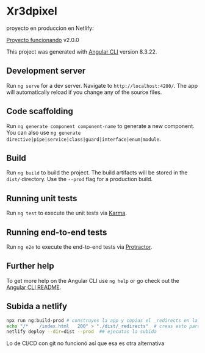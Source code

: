 # Xr3dpixel

proyecto en produccion en Netlify:

[Proyecto funcionando](https://xr3dpixel.netlify.app/#/inicio) v2.0.0

This project was generated with [Angular CLI](https://github.com/angular/angular-cli) version 8.3.22.

## Development server

Run `ng serve` for a dev server. Navigate to `http://localhost:4200/`. The app will automatically reload if you change any of the source files.

## Code scaffolding

Run `ng generate component component-name` to generate a new component. You can also use `ng generate directive|pipe|service|class|guard|interface|enum|module`.

## Build

Run `ng build` to build the project. The build artifacts will be stored in the `dist/` directory. Use the `--prod` flag for a production build.

## Running unit tests

Run `ng test` to execute the unit tests via [Karma](https://karma-runner.github.io).

## Running end-to-end tests

Run `ng e2e` to execute the end-to-end tests via [Protractor](http://www.protractortest.org/).

## Further help

To get more help on the Angular CLI use `ng help` or go check out the [Angular CLI README](https://github.com/angular/angular-cli/blob/master/README.md).


## Subida a netlify

```bash
npx run ng:build-prod # construyes la app y copias el _redirects en la carpeta dis/
echo "/*    /index.html   200" > "./dist/_redirects"  # creas esto para que netlify lo entienda dentro de dist
netlify deploy --dir=dist --prod  ## ejecutas la subida 
```

Lo de CI/CD con git no funcionó así que esa es otra alternativa



